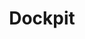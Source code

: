 ---
title: Dockpit
callout: Dockpit
tagline: Because handling (micro)service dependencies during development is a pain.
template: responsive_home.html
---
